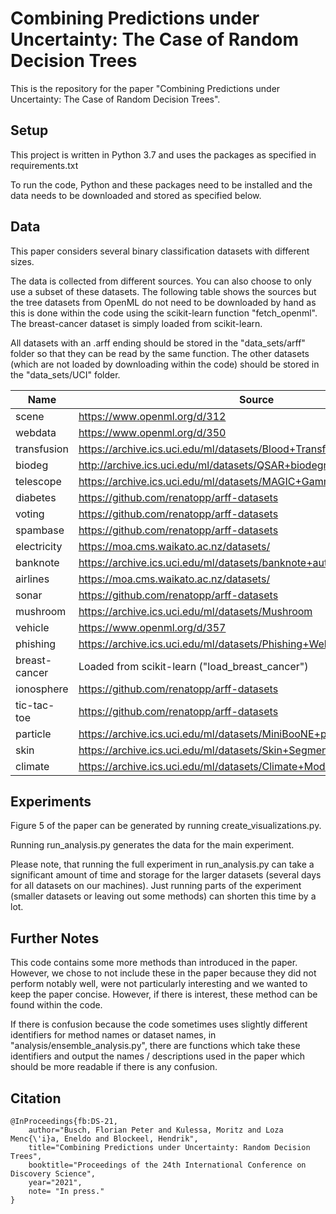 # Combining Predictions under Uncertainty: The Case of Random Decision Trees



This is the repository for the paper "Combining Predictions under Uncertainty: The Case of Random Decision Trees".



## Setup

This project is written in Python 3.7 and uses the packages as specified in requirements.txt

To run the code, Python and these packages need to be installed and the data needs to be downloaded and stored as specified below.



## Data

This paper considers several binary classification datasets with different sizes.

The data is collected from different sources. You can also choose to only use a subset of these datasets. The following table shows the sources but the tree datasets from OpenML do not need to be downloaded by hand as this is done within the code using the scikit-learn function "fetch_openml". The breast-cancer dataset is simply loaded from scikit-learn.

All datasets with an .arff ending should be stored in the "data_sets/arff" folder so that they can be read by the same function. The other datasets (which are not loaded by downloading within the code) should be stored in the "data_sets/UCI" folder.

| Name          | Source                                                       |
| ------------- | ------------------------------------------------------------ |
| scene         | https://www.openml.org/d/312                                 |
| webdata       | https://www.openml.org/d/350                                 |
| transfusion   | https://archive.ics.uci.edu/ml/datasets/Blood+Transfusion+Service+Center |
| biodeg        | http://archive.ics.uci.edu/ml/datasets/QSAR+biodegradation   |
| telescope     | https://archive.ics.uci.edu/ml/datasets/MAGIC+Gamma+Telescope |
| diabetes      | https://github.com/renatopp/arff-datasets                    |
| voting        | https://github.com/renatopp/arff-datasets                    |
| spambase      | https://github.com/renatopp/arff-datasets                    |
| electricity   | https://moa.cms.waikato.ac.nz/datasets/                      |
| banknote      | https://archive.ics.uci.edu/ml/datasets/banknote+authentication |
| airlines      | https://moa.cms.waikato.ac.nz/datasets/                      |
| sonar         | https://github.com/renatopp/arff-datasets                    |
| mushroom      | https://archive.ics.uci.edu/ml/datasets/Mushroom             |
| vehicle       | https://www.openml.org/d/357                                 |
| phishing      | https://archive.ics.uci.edu/ml/datasets/Phishing+Websites    |
| breast-cancer | Loaded from scikit-learn ("load_breast_cancer")              |
| ionosphere    | https://github.com/renatopp/arff-datasets                    |
| tic-tac-toe   | https://github.com/renatopp/arff-datasets                    |
| particle      | https://archive.ics.uci.edu/ml/datasets/MiniBooNE+particle+identification |
| skin          | https://archive.ics.uci.edu/ml/datasets/Skin+Segmentation    |
| climate       | https://archive.ics.uci.edu/ml/datasets/Climate+Model+Simulation+Crashes |

## Experiments

Figure 5 of the paper can be generated by running create_visualizations.py.

Running run_analysis.py generates the data for the main experiment.

Please note, that running the full experiment in run_analysis.py can take a significant amount of time and storage for the larger datasets (several days for all datasets on our machines). Just running parts of the experiment (smaller datasets or leaving out some methods) can shorten this time by a lot.

## Further Notes

This code contains some more methods than introduced in the paper. However, we chose to not include these in the paper because they did not perform notably well, were not particularly interesting and we wanted to keep the paper concise. However, if there is interest, these method can be found within the code.

If there is confusion because the code sometimes uses slightly different identifiers for method names or dataset names, in "analysis/ensemble_analysis.py", there are functions which take these identifiers and output the names / descriptions used in the paper which should be more readable if there is any confusion.

## Citation

```
@InProceedings{fb:DS-21, 
    author="Busch, Florian Peter and Kulessa, Moritz and Loza Menc{\'i}a, Eneldo and Blockeel, Hendrik",
    title="Combining Predictions under Uncertainty: Random Decision Trees",
    booktitle="Proceedings of the 24th International Conference on Discovery Science",
    year="2021",
    note= "In press."
}
```
